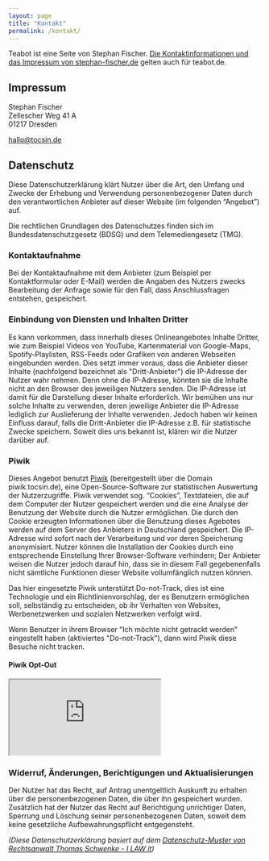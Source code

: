 ```yaml
---
layout: page
title: "Kontakt"
permalink: /kontakt/
---
```


Teabot ist eine Seite von Stephan Fischer. <a href="https://stephan-fischer.de/#sayhello" target="_blank" title="zu stephan-fischer.de">Die Kontaktinformationen und das Impressum von stephan-fischer.de</a> gelten auch für teabot.de.

<h2 id="impressum">Impressum</h2>
Stephan Fischer<br/>
Zellescher Weg 41 A<br/>
01217 Dresden

<a href="mailto:&#104;&#097;&#108;&#108;&#111;&#064;&#116;&#111;&#099;&#115;&#105;&#110;.&#100;&#101;" title="eine E-Mail schreiben">&#104;&#097;&#108;&#108;&#111;&#064;&#116;&#111;&#099;&#115;&#105;&#110;.&#100;&#101;</a>

<h2 id="datenschutz">Datenschutz</h2>
Diese Datenschutzerklärung klärt Nutzer über die Art, den Umfang und Zwecke der Erhebung und Verwendung personenbezogener Daten durch den verantwortlichen Anbieter auf dieser Website (im folgenden “Angebot”) auf.

Die rechtlichen Grundlagen des Datenschutzes finden sich im Bundesdatenschutzgesetz (BDSG) und dem Telemediengesetz (TMG).

<h3>Kontaktaufnahme</h3>

Bei der Kontaktaufnahme mit dem Anbieter (zum Beispiel per Kontaktformular oder E-Mail) werden die Angaben des Nutzers zwecks Bearbeitung der Anfrage sowie für den Fall, dass Anschlussfragen entstehen, gespeichert.

<h3>Einbindung von Diensten und Inhalten Dritter</h3>

Es kann vorkommen, dass innerhalb dieses Onlineangebotes Inhalte Dritter, wie zum Beispiel Videos von YouTube, Kartenmaterial von Google-Maps, Spotify-Playlisten, RSS-Feeds oder Grafiken von anderen Webseiten eingebunden werden. Dies setzt immer voraus, dass die Anbieter dieser Inhalte (nachfolgend bezeichnet als "Dritt-Anbieter") die IP-Adresse der Nutzer wahr nehmen. Denn ohne die IP-Adresse, könnten sie die Inhalte nicht an den Browser des jeweiligen Nutzers senden. Die IP-Adresse ist damit für die Darstellung dieser Inhalte erforderlich. Wir bemühen uns nur solche Inhalte zu verwenden, deren jeweilige Anbieter die IP-Adresse lediglich zur Auslieferung der Inhalte verwenden. Jedoch haben wir keinen Einfluss darauf, falls die Dritt-Anbieter die IP-Adresse z.B. für statistische Zwecke speichern. Soweit dies uns bekannt ist, klären wir die Nutzer darüber auf.

<h3>Piwik</h3>

Dieses Angebot benutzt <a href="https://piwik.org" target="_blank">Piwik</a> (bereitgestellt über die Domain piwik.tocsin.de), eine Open-Source-Software zur statistischen Auswertung der Nutzerzugriffe. Piwik verwendet sog. “Cookies”, Textdateien, die auf dem Computer der Nutzer gespeichert werden und die eine Analyse der Benutzung der Website durch die Nutzer ermöglichen. Die durch den Cookie erzeugten Informationen über die Benutzung dieses Agebotes werden auf dem Server des Anbieters in Deutschland gespeichert. Die IP-Adresse wird sofort nach der Verarbeitung und vor deren Speicherung anonymisiert. Nutzer können die Installation der Cookies durch eine entsprechende Einstellung Ihrer Browser-Software verhindern; Der Anbieter weisen die Nutzer jedoch darauf hin, dass sie in diesem Fall gegebenenfalls nicht sämtliche Funktionen dieser Website vollumfänglich nutzen können.

Das hier eingesetzte Piwik unterstützt Do-not-Track, dies ist eine Technologie und ein Richtlinienvorschlag, der es Benutzern ermöglichen soll, selbständig zu entscheiden, ob ihr Verhalten von Websites, Werbenetzwerken und sozialen Netzwerken verfolgt wird.

Wenn Benutzer in ihrem Browser "Ich möchte nicht getrackt werden" eingestellt haben (aktiviertes "Do-not-Track"), dann wird Piwik diese Besuche nicht tracken.

<h4>Piwik Opt-Out</h4>

<iframe src="https://piwik.tocsin.de/index.php?module=CoreAdminHome&action=optOut&idsite=5&language=de"></iframe>


<h3>Widerruf, Änderungen, Berichtigungen und Aktualisierungen</h3>

Der Nutzer hat das Recht, auf Antrag unentgeltlich Auskunft zu erhalten über die personenbezogenen Daten, die über ihn gespeichert wurden. Zusätzlich hat der Nutzer das Recht auf Berichtigung unrichtiger Daten, Sperrung und Löschung seiner personenbezogenen Daten, soweit dem keine gesetzliche Aufbewahrungspflicht entgegensteht.

<i>(Diese Datenschutzerklärung basiert auf dem <a href="http://rechtsanwalt-schwenke.de/smmr-buch/datenschutz-muster-generator-fuer-webseiten-blogs-und-social-media/" target="_blank">Datenschutz-Muster von Rechtsanwalt Thomas Schwenke - I LAW it</a>)</i>